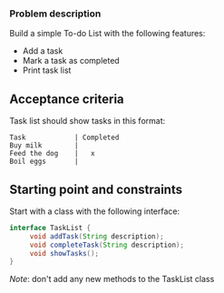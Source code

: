 ### Problem description

Build a simple To-do List with the following features:

- Add a task
- Mark a task as completed
- Print task list

## Acceptance criteria

Task list should show tasks in this format:

```
Task            | Completed
Buy milk        |
Feed the dog    |   x
Boil eggs       |
```

## Starting point and constraints

Start with a class with the following interface:

```java
interface TaskList {
     void addTask(String description);
     void completeTask(String description);
     void showTasks();
}
```

*Note*: don't add any new methods to the TaskList class